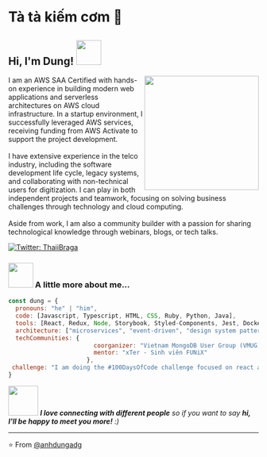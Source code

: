 # Tà tà kiếm cơm 👋

<h2> Hi, I'm Dung! <img src="https://media.giphy.com/media/mGcNjsfWAjY5AEZNw6/giphy.gif" width="50"></h2>
<img align='right' src="https://i.giphy.com/media/v1.Y2lkPTc5MGI3NjExaHo4OGdmeGp1a3EzYmVscWFhMHR5b3p3Mmx0eWhiNm5vZWFla3FleiZlcD12MV9pbnRlcm5hbF9naWZfYnlfaWQmY3Q9Zw/UPqYp2tj61XlBhlPbH/giphy.gif" width="230">
<p>I am an AWS SAA Certified with hands-on experience in building modern web applications and
serverless architectures on AWS cloud infrastructure. In a startup environment, I successfully leveraged
AWS services, receiving funding from AWS Activate to support the project development.
<br><br>
I have extensive experience in the telco industry, including the software development life cycle, legacy
systems, and collaborating with non-technical users for digitization. I can play in both independent
projects and teamwork, focusing on solving business challenges through technology and cloud computing.
<br><br>
Aside from work, I am also a community builder with a passion for sharing technological knowledge
through webinars, blogs, or tech talks.</p>

[![Twitter: ThaiiBraga](https://img.shields.io/twitter/follow/anhdungadg?style=social)](https://twitter.com/anhdungadg)


### <img src="https://media.giphy.com/media/VgCDAzcKvsR6OM0uWg/giphy.gif" width="50"> A little more about me...  

```javascript
const dung = {
  pronouns: "he" | "him",
  code: [Javascript, Typescript, HTML, CSS, Ruby, Python, Java],
  tools: [React, Redux, Node, Storybook, Styled-Components, Jest, Docker],
  architecture: ["microservices", "event-driven", "design system pattern"],
  techCommunities: {
                        coorganizer: "Vietnam MongoDB User Group (VMUG)",
                        mentor: "xTer - Sinh viên FUNiX"
                      },
 challenge: "I am doing the #100DaysOfCode challenge focused on react and typescript"
}
```

<img src="https://media.giphy.com/media/LnQjpWaON8nhr21vNW/giphy.gif" width="60"> <em><b>I love connecting with different people</b> so if you want to say <b>hi, I'll be happy to meet you more!</b> :)</em>

---

⭐️ From [@anhdungadg](https://github.com/anhdungadg)

<!--
**anhdungadg/anhdungadg** is a ✨ _special_ ✨ repository because its `README.md` (this file) appears on your GitHub profile.

Here are some ideas to get you started:

- 🔭 I’m currently working on ...
- 🌱 I’m currently learning ...
- 👯 I’m looking to collaborate on ...
- 🤔 I’m looking for help with ...
- 💬 Ask me about ...
- 📫 How to reach me: ...
- 😄 Pronouns: ...
- ⚡ Fun fact: ...
-->
